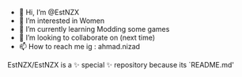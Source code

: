 - 👋 Hi, I’m @EstNZX
- 👀 I’m interested in Women
- 🌱 I’m currently learning Modding some games
- 💞️ I’m looking to collaborate on (next time)
- 📫 How to reach me ig : ahmad.nizad 


EstNZX/EstNZX is a ✨ special ✨ repository because its `README.md'
